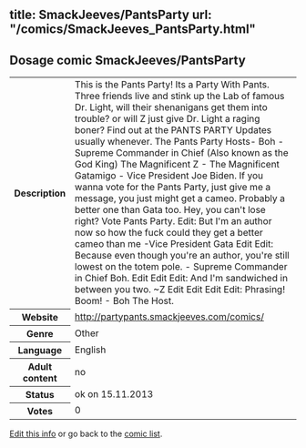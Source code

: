 title: SmackJeeves/PantsParty
url: "/comics/SmackJeeves_PantsParty.html"
---
Dosage comic SmackJeeves/PantsParty
-----------------------------------------

<p id="msg"></p>
<script type="text/javascript">
if (window.location.search === '?edit_info_mail=sent_ok') {
  var elem = document.getElementById("msg");
  elem.innerHTML = 'Edited information sucessfully sent for review, which is usually done daily. Thanks!';
  elem.className = 'ok';
}
</script>
<table class="comicinfo">
<tr>
<th>Description</th><td>This is the Pants Party! Its a Party With Pants. Three friends live and stink up the Lab of famous Dr. Light, will their shenanigans get them into trouble? or will Z just give Dr. Light a raging boner? Find out at the PANTS PARTY Updates usually whenever. The Pants Party Hosts- Boh - Supreme Commander in Chief (Also known as the God King) The Magnificent Z - The Magnificent Gatamigo - Vice President Joe Biden. If you wanna vote for the Pants Party, just give me a message, you just might get a cameo. Probably a better one than Gata too. Hey, you can't lose right? Vote Pants Party. Edit: But I'm an author now so how the fuck could they get a better cameo than me -Vice President Gata Edit Edit: Because even though you're an author, you're still lowest on the totem pole. - Supreme Commander in Chief Boh. Edit Edit Edit: And I'm sandwiched in between you two. ~Z Edit Edit Edit Edit: Phrasing! Boom! - Boh The Host.</td>
</tr>
<tr>
<th>Website</th><td><a href="http://partypants.smackjeeves.com/comics/">http://partypants.smackjeeves.com/comics/</a></td>
</tr>
<tr>
<th>Genre</th><td>Other</td>
</tr>
<tr>
<th>Language</th><td>English</td>
</tr>
<tr>
<th>Adult content</th><td>no</td>
</tr>
<tr>
<th>Status</th><td>ok on 15.11.2013</td>
</tr>
<tr>
<th>Votes</th><td>0</td>
</tr>
</table>

[Edit this info](SmackJeeves_PantsParty_edit.html) or go back to the [comic list](../comic-index.html).
